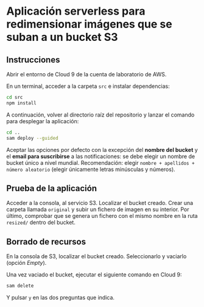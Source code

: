 # Aplicación serverless para redimensionar imágenes que se suban a un bucket S3

## Instrucciones
Abrir el entorno de Cloud 9 de la cuenta de laboratorio de AWS.

En un terminal, acceder a la carpeta `src` e instalar dependencias:
```bash
cd src
npm install
```

A continuación, volver al directorio raíz del repositorio y lanzar el comando para desplegar la aplicación:
```bash
cd ..
sam deploy --guided
```

Aceptar las opciones por defecto con la excepción del __nombre del bucket__ y el __email para suscribirse__ a las notificaciones: se debe elegir un nombre de bucket único a nivel mundial. Recomendación: elegir `nombre + apellidos + número aleatorio` (elegir únicamente letras minúsculas y números).

## Prueba de la aplicación
Acceder a la consola, al servicio S3. Localizar el bucket creado. Crear una carpeta llamada `original` y subir un fichero de imagen en su interior. Por último, comprobar que se genera un fichero con el mismo nombre en la ruta `resized/` dentro del bucket.

## Borrado de recursos
En la consola de S3, localizar el bucket creado. Seleccionarlo y vaciarlo (opción _Empty_).

Una vez vaciado el bucket, ejecutar el siguiente comando en Cloud 9:
```bash
sam delete
```

Y pulsar `y` en las dos preguntas que indica.
